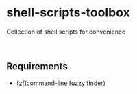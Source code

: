 # shell-scripts-toolbox

Collection of shell scripts for convenience

<br>

## Requirements

- [fzf(command-line fuzzy finder)](https://github.com/junegunn/fzf)
